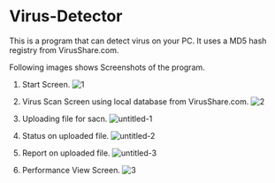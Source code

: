 # Virus-Detector
This is a program that can detect virus on your PC. It uses a MD5 hash registry from VirusShare.com.

Following images shows Screenshots of the program.

1. Start Screen.
![1](https://user-images.githubusercontent.com/22471342/40419259-5f93f112-5ea2-11e8-80c7-749e1e265916.png)

2. Virus Scan Screen using local database from VirusShare.com.
![2](https://user-images.githubusercontent.com/22471342/40419263-610d6082-5ea2-11e8-895a-94ebd3fdd068.png)

3. Uploading file for sacn.
![untitled-1](https://user-images.githubusercontent.com/22471342/40585772-e50a17c8-61d5-11e8-8c9f-1606b241b3b3.png)

4. Status on uploaded file.
![untitled-2](https://user-images.githubusercontent.com/22471342/40585773-e5321336-61d5-11e8-87dc-6027ed77fcec.png)

5. Report on uploaded file.
![untitled-3](https://user-images.githubusercontent.com/22471342/40585774-e5a53b90-61d5-11e8-8e41-7704a72fd990.png)

6. Performance View Screen.
![3](https://user-images.githubusercontent.com/22471342/38454011-bf949714-3a7c-11e8-8887-353c60698c77.png)
